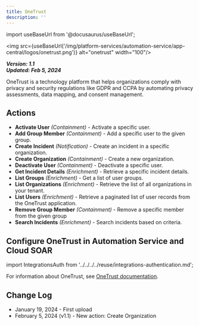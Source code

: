 ```yaml
---
title: OneTrust
description: ''
---
```

import useBaseUrl from '@docusaurus/useBaseUrl';

<img src={useBaseUrl('/img/platform-services/automation-service/app-central/logos/onetrust.png')} alt="onetrust" width="100"/>

***Version: 1.1  
Updated: Feb 5, 2024***

OneTrust is a technology platform that helps organizations comply with privacy and security regulations like GDPR and CCPA by automating privacy assessments, data mapping, and consent management.

## Actions

* **Activate User** *(Containment)* - Activate a specific user.
* **Add Group Member** *(Containment)* - Add a specific user to the given group.
* **Create Incident** *(Notification)* - Create an incident in a specific organization.
* **Create Organization** *(Containment)* - Create a new organization.
* **Deactivate User** *(Containment)* - Deactivate a specific user.
* **Get Incident Details** *(Enrichment)* - Retrieve a specific incident details.
* **List Groups** *(Enrichment)* - Get a list of user groups.
* **List Organizations** *(Enrichment)* - Retrieve the list of all organizations in your tenant.
* **List Users** *(Enrichment)* - Retrieve a paginated list of user records from the OneTrust application.
* **Remove Group Member** *(Containment)* - Remove a specific member from the given group
* **Search Incidents** *(Enrichment)* - Search incidents based on criteria.

## Configure OneTrust in Automation Service and Cloud SOAR

import IntegrationsAuth from '../../../../reuse/integrations-authentication.md';

<IntegrationsAuth/>

For information about OneTrust, see [OneTrust documentation](https://developer.onetrust.com/).

## Change Log

* January 19, 2024 - First upload
* February 5, 2024 (v1.1) - New action: Create Organization
